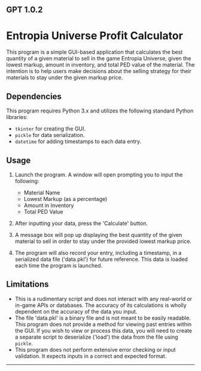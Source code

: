 GPT 1.0.2
---

# Entropia Universe Profit Calculator

This program is a simple GUI-based application that calculates the best quantity of a given material to sell in the game Entropia Universe, given the lowest markup, amount in inventory, and total PED value of the material. The intention is to help users make decisions about the selling strategy for their materials to stay under the given markup price.

## Dependencies

This program requires Python 3.x and utilizes the following standard Python libraries:
- `tkinter` for creating the GUI.
- `pickle` for data serialization.
- `datetime` for adding timestamps to each data entry.

## Usage

1. Launch the program. A window will open prompting you to input the following:
    - Material Name
    - Lowest Markup (as a percentage)
    - Amount in Inventory
    - Total PED Value

2. After inputting your data, press the 'Calculate' button. 

3. A message box will pop up displaying the best quantity of the given material to sell in order to stay under the provided lowest markup price. 

4. The program will also record your entry, including a timestamp, in a serialized data file ('data.pkl') for future reference. This data is loaded each time the program is launched.

## Limitations

- This is a rudimentary script and does not interact with any real-world or in-game APIs or databases. The accuracy of its calculations is wholly dependent on the accuracy of the data you input.
- The file 'data.pkl' is a binary file and is not meant to be easily readable. This program does not provide a method for viewing past entries within the GUI. If you wish to view or process this data, you will need to create a separate script to deserialize ('load') the data from the file using `pickle`.
- This program does not perform extensive error checking or input validation. It expects inputs in a correct and expected format.

---